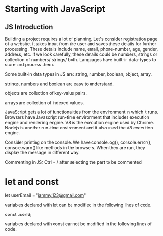 # Starting with JavaScript

## JS Introduction

Building a project requires a lot of planning.
Let's consider registration page of a website. It takes input from the user and saves these details for further processing.
These details include name, email, phone-number, age, gender, address, etc. 
If we look carefully, these details could be numbers, strings or collection of numbers/ strings/ both.
Languages have built-in data-types to store and process them.

Some built-in data types in JS are:
string, number, boolean, object, array.

strings, numbers and boolean are easy to understand.

objects are collection of key-value pairs.

arrays are collection of indexed values.


JavaScript gets a lot of functionalities from the environment in which it runs. 
Browsers have Javascript run-time environment that includes execution engine and rendering engine. V8 is the execution engine used by Chrome.
Nodejs is another run-time environment and it also used the V8 execution engine.

Consider printing on the console. We have console.log(), console.error(), console.warn() like methods in the browsers. When they are run, they display the message in different way.

Commenting in JS: Ctrl + / after selecting the part to be commented

# let and const

let userEmail = "jammy.123@gmail.com"

variables declared with let can be modified in the following lines of code.

const userId;

variables declared with const cannot be modified in the following lines of code.
